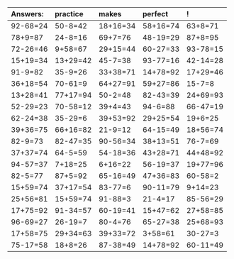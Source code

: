 | Answers: | practice | makes | perfect | ! |
| :--- | :--- | :--- | :--- | :--- |
| 92-68=24 | 50-8=42 | 18+16=34 | 58+16=74 | 63+8=71 | 
| 78+9=87 | 24-8=16 | 69+7=76 | 48-19=29 | 87+8=95 | 
| 72-26=46 | 9+58=67 | 29+15=44 | 60-27=33 | 93-78=15 | 
| 15+19=34 | 13+29=42 | 45-7=38 | 93-77=16 | 42-14=28 | 
| 91-9=82 | 35-9=26 | 33+38=71 | 14+78=92 | 17+29=46 | 
| 36+18=54 | 70-61=9 | 64+27=91 | 59+27=86 | 15-7=8 | 
| 13+28=41 | 77+17=94 | 50-2=48 | 82-43=39 | 24+69=93 | 
| 52-29=23 | 70-58=12 | 39+4=43 | 94-6=88 | 66-47=19 | 
| 62-24=38 | 35-29=6 | 39+53=92 | 29+25=54 | 19+6=25 | 
| 39+36=75 | 66+16=82 | 21-9=12 | 64-15=49 | 18+56=74 | 
| 82-9=73 | 82-47=35 | 90-56=34 | 38+13=51 | 76-7=69 | 
| 37+37=74 | 64-5=59 | 54-18=36 | 43+28=71 | 44+48=92 | 
| 94-57=37 | 7+18=25 | 6+16=22 | 56-19=37 | 19+77=96 | 
| 82-5=77 | 87+5=92 | 65-16=49 | 47+36=83 | 60-58=2 | 
| 15+59=74 | 37+17=54 | 83-77=6 | 90-11=79 | 9+14=23 | 
| 25+56=81 | 15+59=74 | 91-88=3 | 21-4=17 | 85-56=29 | 
| 17+75=92 | 91-34=57 | 60-19=41 | 15+47=62 | 27+58=85 | 
| 96-69=27 | 26-19=7 | 80-4=76 | 65-27=38 | 25+68=93 | 
| 17+58=75 | 29+34=63 | 39+33=72 | 3+58=61 | 30-27=3 | 
| 75-17=58 | 18+8=26 | 87-38=49 | 14+78=92 | 60-11=49 | 
